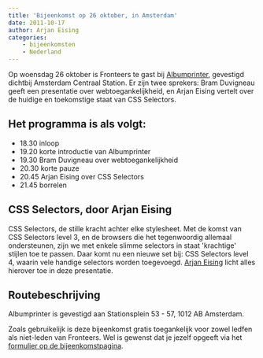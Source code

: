 ```yaml
---
title: 'Bijeenkomst op 26 oktober, in Amsterdam'
date: 2011-10-17
author: Arjan Eising
categories:
    - bijeenkomsten
    - Nederland
---
```


Op woensdag 26 oktober is Fronteers te gast bij [Albumprinter](http://albumprinter.org/), gevestigd dichtbij Amsterdam Centraal Station. Er zijn twee sprekers: Bram Duvigneau geeft een presentatie over webtoegankelijkheid, en Arjan Eising vertelt over de huidige en toekomstige staat van CSS Selectors.

## Het programma is als volgt:

-   18.30 inloop
-   19.20 korte introductie van Albumprinter
-   19.30 Bram Duvigneau over webtoegankelijkheid
-   20.30 korte pauze
-   20.45 Arjan Eising over CSS Selectors
-   21.45 borrelen

## CSS Selectors, door Arjan Eising

CSS Selectors, de stille kracht achter elke stylesheet. Met de komst van CSS Selectors level 3, en de browsers die het tegenwoordig allemaal ondersteunen, zijn we met enkele slimme selectors in staat 'krachtige' stijlen toe te passen. Daar komt nu een nieuwe set bij: CSS Selectors level 4, waarin vele handige selectors worden toegevoegd. [Arjan Eising](http://arjaneising.nl) licht alles hierover toe in deze presentatie.

## Routebeschrijving

Albumprinter is gevestigd aan Stationsplein 53 - 57, 1012 AB Amsterdam.

Zoals gebruikelijk is deze bijeenkomst gratis toegankelijk voor zowel ledfen als niet-leden van Fronteers. Wel is gewenst dat je jezelf opgeeft via het [formulier op de bijeenkomstpagina](/bijeenkomsten/2011/albumprinter).
